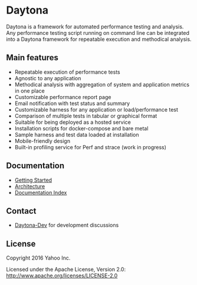 # Daytona 

Daytona is a framework for automated performance testing and analysis. Any performance testing script running on command line can be integrated into a Daytona framework for repeatable execution and methodical analysis.

## Main features
* Repeatable execution of performance tests  
* Agnostic to any application
* Methodical analysis with aggregation of system and application metrics in one place
* Customizable performance report page 
* Email notification with test status and summary 
* Customizable harness for any application or load/performance test
* Comparison of multiple tests in tabular or graphical format
* Suitable for being deployed as a hosted service
* Installation scripts for docker-compose and bare metal  
* Sample harness and test data loaded at installation
* Mobile-friendly design 
* Built-in profiling service for Perf and strace (work in progress)

## Documentation

* [Getting Started](docs/GettingStarted.md)
* [Architecture](docs/Architecture.md)
* [Documentation Index](docs/Documentation.md)

## Contact
* [Daytona-Dev](https://groups.google.com/d/forum/daytona-dev) for
  development discussions

## License

Copyright 2016 Yahoo Inc.

Licensed under the Apache License, Version 2.0: http://www.apache.org/licenses/LICENSE-2.0
